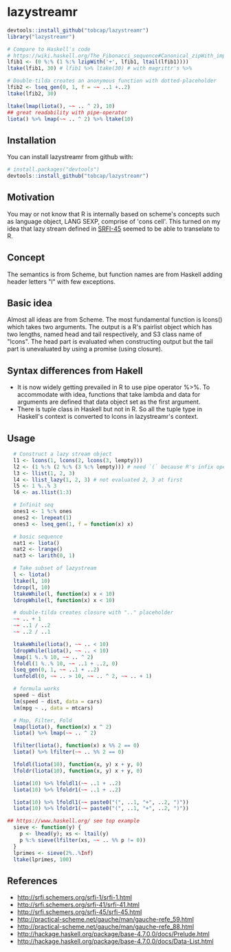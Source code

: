 # lazystreamr

``` r
devtools::install_github("tobcap/lazystreamr")
library("lazystreamr")

# Compare to Haskell's code
# https://wiki.haskell.org/The_Fibonacci_sequence#Canonical_zipWith_implementation
lfib1 <- (0 %:% (1 %:% lzipWith('+', lfib1, ltail(lfib1))))
ltake(lfib1, 30) # lfib1 %>% ltake(30) # with magrittr's %>%

# Double-tilda creates an anonymous function with dotted-placeholder
lfib2 <- lseq_gen(0, 1, f = ~~ ..1 +..2)
ltake(lfib2, 30)

ltake(lmap(liota(), ~~ .. ^ 2), 10)
## great readability with pipe-operator
liota() %>% lmap(~~ .. ^ 2) %>% ltake(10)
```

## Installation
You can install lazystreamr from github with:
``` r
# install.packages("devtools")
devtools::install_github("tobcap/lazystreamr")
```


## Motivation
You may or not know that R is internally based on scheme's concepts such as
language object, LANG SEXP, comprise of 'cons cell'. This turned on my idea that
lazy stream defined in [SRFI-45](http://srfi.schemers.org/srfi-45/srfi-45.html)
seemed to be able to transelate to R.


## Concept
The semantics is from Scheme, but function names are from Haskell adding header
letters "l" with few exceptions.

## Basic idea
Almost all ideas are from Scheme. The most fundamental function is lcons() which
takes two arguments. The output is a R's pairlist object which has two lengths,
named head and tail respectively, and S3 class name of "lcons". The head part is
evaluated when constructing output but the tail part is unevaluated by using a
promise (using closure).

## Syntax differences from Hakell
* It is now widely getting prevailed in R to use pipe operator %>%. To accommodate
with idea, functions that take lambda and data for arguments are defined that data
object set as the first argument.
* There is tuple class in Haskell but not in R. So all the tuple type in Haskell's
context is converted to lcons in lazystreamr's context.

## Usage
``` r
  # Construct a lazy stream object
  l1 <- lcons(1, lcons(2, lcons(3, lempty)))
  l2 <- (1 %:% (2 %:% (3 %:% lempty))) # need `(` because R's infix operator has left-associativity.
  l3 <- llist(1, 2, 3)
  l4 <- llist_lazy(1, 2, 3) # not evaluated 2, 3 at first
  l5 <- 1 %..% 3
  l6 <- as.llist(1:3)
```

``` r
  # Infinit seq
  ones1 <- 1 %:% ones
  ones2 <- lrepeat(1)
  ones3 <- lseq_gen(1, f = function(x) x)
```

``` r
  # basic sequence
  nat1 <- liota()
  nat2 <- lrange()
  nat3 <- larith(0, 1)
```

``` r
  # Take subset of lazystream
  l <- liota()
  ltake(l, 10)
  ldrop(l, 10)
  ltakeWhile(l, function(x) x < 10)
  ldropWhile(l, function(x) x < 10)
```

``` r
  # double-tilda creates closure with ".." placeholder
  ~~ .. + 1
  ~~ ..1 / ..2
  ~~ ..2 / ..1

  ltakeWhile(liota(), ~~ .. < 10)
  ldropWhile(liota(), ~~ .. < 10)
  lmap(1 %..% 10, ~~ .. ^ 2)
  lfoldl(1 %..% 10, ~~ ..1 + ..2, 0)
  lseq_gen(0, 1, ~~ ..1 + ..2)
  lunfoldl(0, ~~ .. > 10, ~~ .. ^ 2, ~~ .. + 1)

  # formula works
  speed ~ dist
  lm(speed ~ dist, data = cars)
  lm(mpg ~ ., data = mtcars)
```

``` r
  # Map, Filter, Fold
  lmap(liota(), function(x) x ^ 2)
  liota() %>% lmap(~~ .. ^ 2)

  lfilter(liota(), function(x) x %% 2 == 0)
  liota() %>% lfilter(~~ .. %% 2 == 0)

  lfoldl(liota(10), function(x, y) x + y, 0)
  lfoldr(liota(10), function(x, y) x + y, 0)

  liota(10) %>% lfoldl1(~~ ..1 + ..2)
  liota(10) %>% lfoldr1(~~ ..1 + ..2)

  liota(10) %>% lfoldl1(~~ paste0("(", ..1, "+", ..2, ")"))
  liota(10) %>% lfoldr1(~~ paste0("(", ..1, "+", ..2, ")"))
```

``` r
## https://www.haskell.org/ see top example
  sieve <- function(y) {
    p <- lhead(y); xs <- ltail(y)
    p %:% sieve(lfilter(xs, ~~ .. %% p != 0))
  }
  lprimes <- sieve(2%..%Inf)
  ltake(lprimes, 100)
```

## References
- http://srfi.schemers.org/srfi-1/srfi-1.html
- http://srfi.schemers.org/srfi-41/srfi-41.html
- http://srfi.schemers.org/srfi-45/srfi-45.html
- http://practical-scheme.net/gauche/man/gauche-refe_59.html
- http://practical-scheme.net/gauche/man/gauche-refe_88.html
- http://hackage.haskell.org/package/base-4.7.0.0/docs/Prelude.html
- http://hackage.haskell.org/package/base-4.7.0.0/docs/Data-List.html
